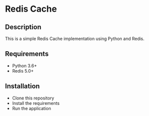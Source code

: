 # Redis Cache 


## Description
This is a simple Redis Cache implementation using Python and Redis.

## Requirements
- Python 3.6+
- Redis 5.0+

## Installation
- Clone this repository
- Install the requirements
- Run the application

